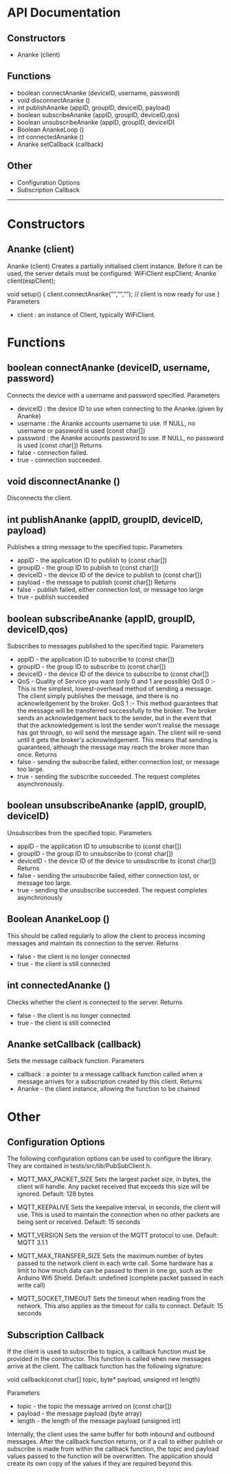 # API Documentation

## Constructors
 - Ananke (client)
## Functions
 - boolean connectAnanke (deviceID, username, password)
 - void disconnectAnanke ()
 - int publishAnanke (appID, groupID, deviceID, payload)
 - boolean subscribeAnanke (appID, groupID, deviceID,qos)
 - boolean unsubscribeAnanke (appID, groupID, deviceID)
 - Boolean AnankeLoop ()
 - int connectedAnanke ()
 - Ananke setCallback (callback)
## Other
 - Configuration Options
 - Subscription Callback


************************************************************************************************************************************
# Constructors

## Ananke (client)
Ananke (client)
Creates a partially initialised client instance.
Before it can be used, the server details must be configured:
WiFiClient espClient;
Ananke client(espClient);

void setup() {
   client.connectAnanke("<device ID>",”<Username>”,”<Password>”);
   // client is now ready for use
}
Parameters
 - client : an instance of Client, typically WiFiClient.


# Functions

## boolean connectAnanke (deviceID, username, password)
Connects the device with a username and password specified.
Parameters
 - deviceID : the device ID to use when connecting to the Ananke.(given by Ananke)
 - username : the Ananke accounts username to use. If NULL, no username or password is used (const char[])
 - password : the Ananke accounts password to use. If NULL, no password is used (const char[])
Returns
 - false - connection failed.
 - true - connection succeeded.


## void disconnectAnanke ()
Disconnects the client.

## int publishAnanke (appID, groupID, deviceID, payload)
Publishes a string message to the specified topic.
Parameters
 - appID - the application ID to publish to (const char[])
 - groupID - the group ID to publish to (const char[])
 - deviceID - the device ID of the device to publish to (const char[])
 - payload - the message to publish (const char[])
Returns
 - false - publish failed, either connection lost, or message too large
 - true - publish succeeded

## boolean subscribeAnanke (appID, groupID, deviceID,qos)
Subscribes to messages published to the specified topic.
Parameters
 - appID - the application ID to subscribe to (const char[])
 - groupID - the group ID to subscribe to (const char[])
 - deviceID - the device ID of the device to subscribe to (const char[])
 - QoS - Quality of Service you want (only 0 and 1 are possible)
        QoS 0 :- This is the simplest, lowest-overhead method of sending a message. The client    simply publishes the message, and there is no acknowledgement by the broker.
        QoS 1 :- This method guarantees that the message will be transferred successfully to the broker.
The broker sends an acknowledgement back to the sender, but in the event that that the acknowledgement is lost the sender won't realise the message has got through, so will send the message again. The client will re-send until it gets the broker's acknowledgement.
This means that sending is guaranteed, although the message may reach the broker more than once. 
Returns
 - false - sending the subscribe failed, either connection lost, or message too large.
 - true - sending the subscribe succeeded. The request completes asynchronously.

## boolean unsubscribeAnanke (appID, groupID, deviceID)
Unsubscribes from the specified topic.
Parameters
 - appID - the application ID to unsubscribe to (const char[])
 - groupID - the group ID to unsubscribe to (const char[])
 - deviceID - the device ID of the device to unsubscribe to (const char[])
Returns
 - false - sending the unsubscribe failed, either connection lost, or message too large.
 - true - sending the unsubscribe succeeded. The request completes asynchronously

## Boolean AnankeLoop ()
This should be called regularly to allow the client to process incoming messages and maintain its connection to the server.
Returns
 - false - the client is no longer connected
 - true - the client is still connected

## int connectedAnanke ()
Checks whether the client is connected to the server.
Returns
 - false - the client is no longer connected
 - true - the client is still connected

## Ananke setCallback (callback)
Sets the message callback function.
Parameters
 - callback : a pointer to a message callback function called when a message arrives for a subscription created by this client.
Returns
 - Ananke - the client instance, allowing the function to be chained


# Other

## Configuration Options

The following configuration options can be used to configure the library. They are contained in tests/src/lib/PubSubClient.h.

 - MQTT_MAX_PACKET_SIZE
Sets the largest packet size, in bytes, the client will handle. Any packet received that exceeds this size will be ignored.
Default: 128 bytes

 - MQTT_KEEPALIVE
Sets the keepalive interval, in seconds, the client will use. This is used to maintain the connection when no other packets are being sent or received.
Default: 15 seconds

 - MQTT_VERSION
Sets the version of the MQTT protocol to use.
Default: MQTT 3.1.1

 - MQTT_MAX_TRANSFER_SIZE
Sets the maximum number of bytes passed to the network client in each write call. Some hardware has a limit to how much data can be passed to them in one go, such as the Arduino Wifi Shield.
Default: undefined (complete packet passed in each write call)

 - MQTT_SOCKET_TIMEOUT
Sets the timeout when reading from the network. This also applies as the timeout for calls to connect.
Default: 15 seconds

## Subscription Callback

If the client is used to subscribe to topics, a callback function must be provided in the constructor. This function is called when new messages arrive at the client.
The callback function has the following signature:

void callback(const char[] topic, byte* payload, unsigned int length)

Parameters
 - topic - the topic the message arrived on (const char[])
 - payload - the message payload (byte array)
 - length - the length of the message payload (unsigned int)

Internally, the client uses the same buffer for both inbound and outbound messages. After the callback function returns, or if a call to either publish or subscribe is made from within the callback function, the topic and payload values passed to the function will be overwritten. The application should create its own copy of the values if they are required beyond this.
